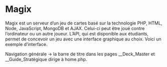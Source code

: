 # Magix
Magix est un serveur d’un jeu de cartes basé sur la technologie PHP, HTML, Node, JavaScript, MongoDB et AJAX. Celui-ci peut être joué contre l’ordinateur ou un autre joueur.  L’API, qui est disponible aux étudiants, permet de concevoir un jeu avec une interface graphique au choix. Voici un exemple d’interface.


Navigation générale -> la barre de titre dans les pages __Deck_Master et __Guide_Stratégique dirige à home.php.
